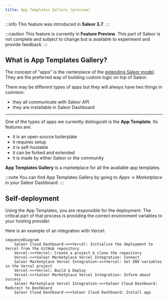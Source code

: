 ```yaml
---
title: App Templates Gallery (preview)
---
```


:::info
This feature was introduced in **Saleor 3.7**.
:::

:::caution
This feature is currently in **Feature Preview**. This part of Saleor is not complete
and subject to change but is available to experiment and provide feedback.
:::

## What is App Templates Gallery?

The concept of "apps" is the centerpiece of the [extending Saleor model](../developer/extending/apps/key-concepts.mdx). They are the preferred way of building custom logic on top of Saleor.

There may be different types of apps but they will always have two things in common:

- they all communicate with Saleor API
- they are installable in Saleor Dashboard

---

One of the types of apps we currently distinguish is the **App Template**. Its features are:

- it is an open-source boilerplate
- it requires setup
- it is self-hostable
- it can be forked and extended
- it is made by either Saleor or the community

**App Templates Gallery** is a marketplace for all the available app templates.

:::note
You can find App Templates Gallery by going to _Apps_ -> _Marketplace_ in your Saleor Dashboard.
:::

## Self-deployment

Using the App Templates, you are responsible for the deployment. The critical part of that process is providing the correct environment variables to your hosting provider.

Here is an example of an integration with Vercel:

```mermaid
sequenceDiagram
    Saleor Cloud Dashboard->>+Vercel: Initialize the deployment to Vercel from the GitHub repository
    Vercel->>+Vercel: Create a project & clone the repository
    Vercel->>+Saleor Marketplace Vercel Integration: Connect
    Saleor Marketplace Vercel Integration->>+Vercel: Set ENV variables in the Vercel project
    Vercel->>+Vercel: Build & Deploy
    Vercel->>+Saleor Marketplace Vercel Integration: Inform about success
    Saleor Marketplace Vercel Integration->>+Saleor Cloud Dashboard: Redirect to Dashboard
    Saleor Cloud Dashboard->>+Saleor Cloud Dashboard: Install app
```
